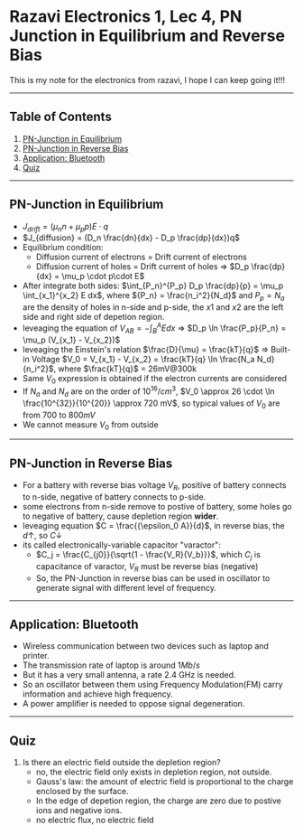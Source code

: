 # Razavi Electronics 1, Lec 4, PN Junction in Equilibrium and Reverse Bias

This is my note for the electronics from razavi, I hope I can keep going it!!!

---

## Table of Contents

1. [PN-Junction in Equilibrium](#pn-junction-in-equilibrium)
2. [PN-Junction in Reverse Bias](#pn-junction-in-reverse-bias)
3. [Application: Bluetooth](#application-bluetooth)
4. [Quiz](#quiz)

---
## PN-Junction in Equilibrium
+ $J_{drift} = (\mu_n n + \mu_p p)E \cdot q$
+ $J_{diffusion} = (D_n \frac{dn}{dx} - D_p \frac{dp}{dx})q$ 
+ Equilibrium condition:
    + Diffusion current of electrons = Drift current of electrons
    + Diffusion current of holes = Drift current of holes => $D_p \frac{dp}{dx} = \mu_p \cdot p\cdot E$
+ After integrate both sides:
$\int_{P_n}^{P_p} D_p \frac{dp}{p} = \mu_p \int_{x_1}^{x_2} E dx$, where ${P_n} = \frac{n_i^2}{N_d}$ and ${P_p = N_a}$ are the density of holes in n-side and p-side, the $x1$ and $x2$ are the left side and right side of depetion region.
+ leveaging the equation of $V_{AB} = -\int_{B}^{A} E  dx$ => $D_p \ln \frac{P_p}{P_n} = \mu_p (V_{x_1} - V_{x_2})$
+ leveaging the Einstein's relation $\frac{D}{\mu} = \frac{kT}{q}$ => Built-in Voltage $V_0 = V_{x_1} - V_{x_2} = \frac{kT}{q} \ln \frac{N_a N_d}{n_i^2}$, where $\frac{kT}{q}$ = 26mV@300k
+ Same $V_0$ expression is obtained if the electron currents are considered
+ If $N_a$ and $N_d$ are on the order of $10^{16}/cm^3$, $V_0 \approx 26 \cdot \ln \frac{10^{32}}{10^{20}} \approx 720 mV$, so typical values of $V_0$ are from $700$ to $800 mV$
+ We cannot measure $V_0$ from outside
    
--- 
## PN-Junction in Reverse Bias
+ For a battery with reverse bias voltage $V_R$, positive of battery connects to n-side,
negative of battery connects to p-side.
+ some electrons from n-side remove to postive of battery, some holes go to negative of battery, cause depletion region **wider**.
+ leveaging equation $C = \frac{{\epsilon_0 A}}{d}$, in reverse bias, the $d\uparrow$, so $C\downarrow$
+ its called electronically-variable capacitor "varactor":
    + $C_j = \frac{C_{j0}}{\sqrt{1 - \frac{V_R}{V_b}}}$, which $C_j$ is capacitance of varactor, $V_R$ must be reverse bias (negative)
    + So, the PN-Junction in reverse bias can be used in oscillator to generate signal with different level of  frequency.


---
## Application: Bluetooth
+ Wireless communication between two devices such as laptop and printer.
+ The transmission rate of laptop is around $1 Mb/s$
+ But it has a very small antenna, a rate $2.4$ GHz is needed.
+ So an oscillator between them using Frequency Modulation(FM) carry information and achieve high frequency.
+ A power amplifier is needed to oppose signal degeneration.

--- 
## Quiz
1. Is there an electric field outside the depletion region?
    + no, the electric field only exists in depletion region, not outside.
    + Gauss's law: the amount of electric field is proportional to the charge enclosed by the surface.
    + In the edge of depetion region, the charge are zero due to postive ions and negative ions.
    + no electric flux, no electric field

